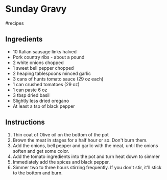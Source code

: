 # Sunday Gravy

#recipes 

## Ingredients

- 10 Italian sausage links halved
- Pork country ribs - about a pound
- 2 white onions chopped
- 1 sweet bell pepper chopped
- 2 heaping tablespoons minced garlic
- 3 cans of hunts tomato sauce (29 oz each)
- 1 can crushed tomatoes (29 oz)
- 1 can paste 6 oz
- 3 tbsp dried basil
- Slightly less dried oregano
- At least a tsp of black pepper

## Instructions

1. Thin coat of Olive oil on the bottom of the pot
2. Brown the meat in stages for a half hour or so. Don't burn them.
3. Add the onions, bell pepper and garlic with the meat, until the onions soften and get some color.
4. Add the tomato ingredients into the pot and turn heat down to simmer
5. Immediately add the spices and black pepper.
6. Simmer two to three hours stirring frequently. If you don't stir, it'll stick to the bottom and burn.